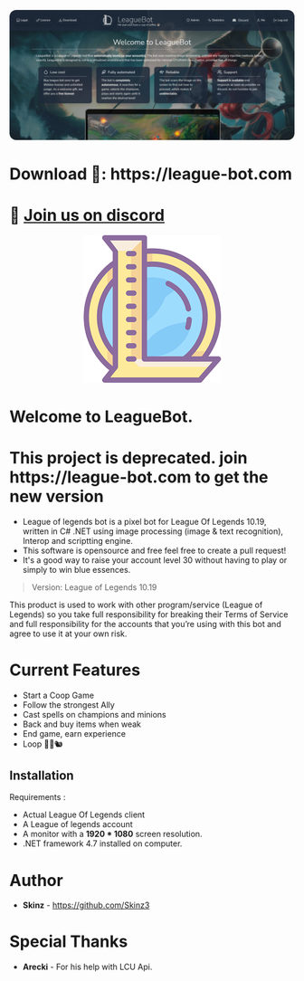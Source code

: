 
 <a href="https://league-bot.com"> <img style="border-radius:12px"  src="LeagueBot/site.png"> </a>


 <h1> Download 🚀: https://league-bot.com</h1>
<h1>🥰 <a href="https://discord.gg/bShwkmAaZd" >Join us on discord  </a></h1>
  


<p align="center">
  
  <img  src="LeagueBot/icon.png">
</p>


# Welcome to LeagueBot. 


<h1>This project is deprecated. join https://league-bot.com to get the new version </h1>

  * League of legends bot is a pixel bot for League Of Legends 10.19, written in C# .NET using image processing (image & text recognition), Interop and scriptting engine.
  * This software is opensource and free feel free to create a pull request!
  * It's a good way to raise your account level 30 without having to play or simply to win blue essences.

  > Version: League of Legends 10.19

  This product is used to work with other program/service (League of Legends) so you take full responsibility for breaking their Terms of Service and full responsibility for the accounts that you’re using with this bot and agree to use it at your own risk.


# Current Features
  * Start a Coop Game
  * Follow the strongest Ally
  * Cast spells on champions and minions
  * Back and buy items when weak
  * End game, earn experience
  * Loop 👨‍🌾🐿️
  
## Installation

   Requirements :
   * Actual League Of Legends client
   * A League of legends account
   * A monitor with a **1920 * 1080** screen resolution.
   * .NET framework 4.7 installed on computer.

# Author

   * **Skinz** - https://github.com/Skinz3

# Special Thanks

   * **Arecki** - For his help with LCU Api.
